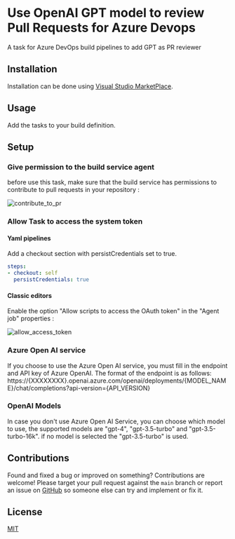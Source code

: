 # Use OpenAI GPT model to review Pull Requests for Azure Devops
A task for Azure DevOps build pipelines to add GPT as PR reviewer

## Installation

Installation can be done using [Visual Studio MarketPlace](https://marketplace.visualstudio.com/items?itemName=jamesburns.GPTPullRequestReview).

## Usage

Add the tasks to your build definition.

## Setup

### Give permission to the build service agent

before use this task, make sure that the build service has permissions to contribute to pull requests in your repository :

![contribute_to_pr](https://github.com/j-bur/azure-pipeline-gpt-pr-review/blob/main/images/contribute_to_pr.png?raw=true)

### Allow Task to access the system token

#### Yaml pipelines 

Add a checkout section with persistCredentials set to true.

```yaml
steps:
- checkout: self
  persistCredentials: true
```

#### Classic editors 

Enable the option "Allow scripts to access the OAuth token" in the "Agent job" properties :

![allow_access_token](https://github.com/j-bur/azure-pipeline-gpt-pr-review/blob/main/images/allow_access_token.png?raw=true)

### Azure Open AI service

If you choose to use the Azure Open AI service, you must fill in the endpoint and API key of Azure OpenAI. The format of the endpoint is as follows: https://{XXXXXXXX}.openai.azure.com/openai/deployments/{MODEL_NAME}/chat/completions?api-version={API_VERSION}


### OpenAI Models

In case you don't use Azure Open AI Service, you can choose which model to use, the supported models are "gpt-4", "gpt-3.5-turbo" and "gpt-3.5-turbo-16k". if no model is selected the "gpt-3.5-turbo" is used.

## Contributions

Found and fixed a bug or improved on something? Contributions are welcome! Please target your pull request against the `main` branch or report an issue on [GitHub](https://github.com/j-bur/azure-pipeline-gpt-pr-review/issues) so someone else can try and implement or fix it.

## License

[MIT](https://raw.githubusercontent.com/j-bur/azure-pipeline-gpt-pr-review/main/LICENSE)
